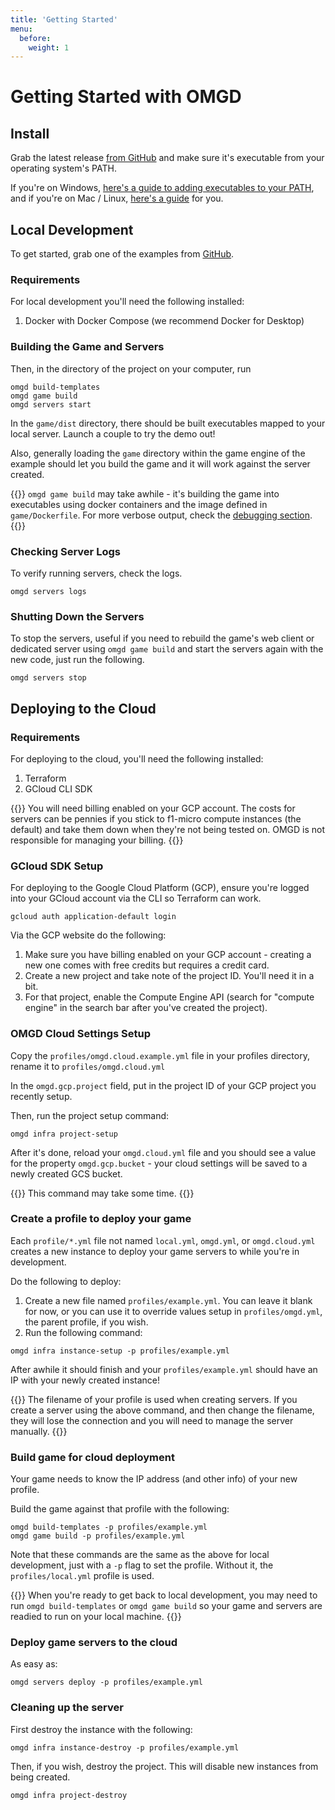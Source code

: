 ```yaml
---
title: 'Getting Started'
menu:
  before:
    weight: 1
---
```


# Getting Started with OMGD

## Install

Grab the latest release [from GitHub](https://github.com/newnoiseworks/omgd/releases) and make sure it's executable from your operating system's PATH.

If you're on Windows, [here's a guide to adding executables to your PATH](https://stackoverflow.com/questions/4822400/register-an-exe-so-you-can-run-it-from-any-command-line-in-windows), and if you're on Mac / Linux, [here's a guide](https://medium.com/codex/adding-executable-program-commands-to-the-path-variable-5e45f1bdf6ce) for you.

## Local Development

To get started, grab one of the examples from [GitHub](https://github.com/orgs/newnoiseworks/repositories?q=omgd+example&type=all&language=&sort=).

### Requirements

For local development you'll need the following installed:

1. Docker with Docker Compose (we recommend Docker for Desktop)

### Building the Game and Servers

Then, in the directory of the project on your computer, run

```console
omgd build-templates
omgd game build
omgd servers start
```

In the `game/dist` directory, there should be built executables mapped to your local server. Launch a couple to try the demo out!

Also, generally loading the `game` directory within the game engine of the example should let you build the game and it will work against the server created.

{{<hint info>}}
`omgd game build` may take awhile - it's building the game into executables using docker containers and the image defined in `game/Dockerfile`. For more verbose output, check the [debugging section](/docs/core-concepts/debugging).
{{</hint>}}


### Checking Server Logs

To verify running servers, check the logs.

```console
omgd servers logs
```

### Shutting Down the Servers

To stop the servers, useful if you need to rebuild the game's web client or dedicated server using `omgd game build` and start the servers again with the new code, just run the following.

```console
omgd servers stop 
```

## Deploying to the Cloud

### Requirements

For deploying to the cloud, you'll need the following installed:

1. Terraform
1. GCloud CLI SDK

{{<hint warning>}}
You will need billing enabled on your GCP account. The costs for servers can be pennies if you stick to f1-micro compute instances (the default) and take them down when they're not being tested on. OMGD is not responsible for managing your billing.
{{</hint>}}

### GCloud SDK Setup

For deploying to the Google Cloud Platform (GCP), ensure you're logged into your GCloud account via the CLI so Terraform can work.

```console
gcloud auth application-default login
```

Via the GCP website do the following:

1. Make sure you have billing enabled on your GCP account - creating a new one comes with free credits but requires a credit card.
1. Create a new project and take note of the project ID. You'll need it in a bit.
1. For that project, enable the Compute Engine API (search for "compute engine" in the search bar after you've created the project).

### OMGD Cloud Settings Setup

Copy the `profiles/omgd.cloud.example.yml` file in your profiles directory, rename it to `profiles/omgd.cloud.yml`

In the `omgd.gcp.project` field, put in the project ID of your GCP project you recently setup.

Then, run the project setup command:

```console
omgd infra project-setup
```

After it's done, reload your `omgd.cloud.yml` file and you should see a value for the property `omgd.gcp.bucket` - your cloud settings will be saved to a newly created GCS bucket.

{{<hint info>}}
This command may take some time.
{{</hint>}}

### Create a profile to deploy your game

Each `profile/*.yml` file not named `local.yml`, `omgd.yml`, or `omgd.cloud.yml` creates a new instance to deploy your game servers to while you're in development.

Do the following to deploy:

1. Create a new file named `profiles/example.yml`. You can leave it blank for now, or you can use it to override values setup in `profiles/omgd.yml`, the parent profile, if you wish.
2. Run the following command: 

```console
omgd infra instance-setup -p profiles/example.yml
```

After awhile it should finish and your `profiles/example.yml` should have an IP with your newly created instance!

{{<hint danger>}}
The filename of your profile is used when creating servers. If you create a server using the above command, and then change the filename, they will lose the connection and you will need to manage the server manually.
{{</hint>}}

### Build game for cloud deployment

Your game needs to know the IP address (and other info) of your new profile.

Build the game against that profile with the following:

```console
omgd build-templates -p profiles/example.yml
omgd game build -p profiles/example.yml
```

Note that these commands are the same as the above for local development, just with a `-p` flag to set the profile. Without it, the `profiles/local.yml` profile is used.

{{<hint info>}}
When you're ready to get back to local development, you may need to run `omgd build-templates` or `omgd game build` so your game and servers are readied to run on your local machine.
{{</hint>}}

### Deploy game servers to the cloud

As easy as:

```console
omgd servers deploy -p profiles/example.yml
```

### Cleaning up the server

First destroy the instance with the following:

```console
omgd infra instance-destroy -p profiles/example.yml
```

Then, if you wish, destroy the project. This will disable new instances from being created.

```console
omgd infra project-destroy
```
